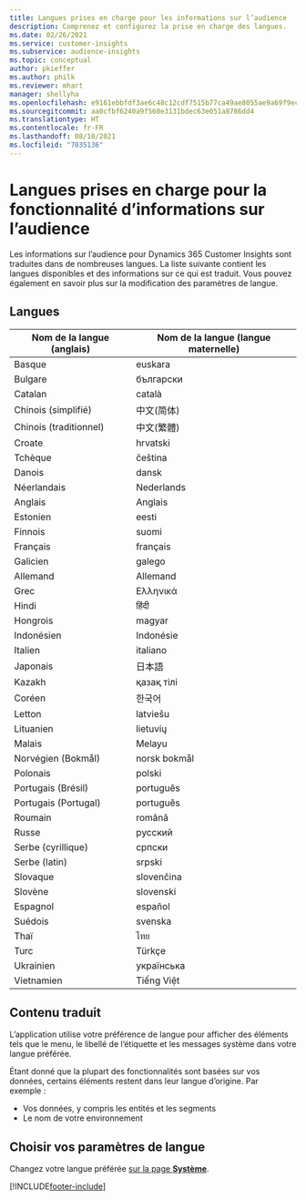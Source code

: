 ```yaml
---
title: Langues prises en charge pour les informations sur l’audience
description: Comprenez et configurez la prise en charge des langues.
ms.date: 02/26/2021
ms.service: customer-insights
ms.subservice: audience-insights
ms.topic: conceptual
author: pkieffer
ms.author: philk
ms.reviewer: mhart
manager: shellyha
ms.openlocfilehash: e9161ebbfdf3ae6c48c12cdf7515b77ca49ae8055ae9a69f9ec314bc1247aeaf
ms.sourcegitcommit: aa0cfbf6240a9f560e3131bdec63e051a8786dd4
ms.translationtype: HT
ms.contentlocale: fr-FR
ms.lasthandoff: 08/10/2021
ms.locfileid: "7035136"
---
```

# <a name="supported-languages-for-audience-insights-capability"></a>Langues prises en charge pour la fonctionnalité d’informations sur l’audience

Les informations sur l’audience pour Dynamics 365 Customer Insights sont traduites dans de nombreuses langues. La liste suivante contient les langues disponibles et des informations sur ce qui est traduit. Vous pouvez également en savoir plus sur la modification des paramètres de langue. 

## <a name="languages"></a>Langues

| Nom de la langue (anglais)|  Nom de la langue (langue maternelle) |
| ------------- | ------------- |
| Basque | euskara |
| Bulgare | български |
| Catalan | català |
| Chinois (simplifié) | 中文(简体) |
| Chinois (traditionnel) | 中文(繁體) |
| Croate | hrvatski |
| Tchèque | čeština |
| Danois | dansk |
| Néerlandais | Nederlands |
| Anglais | Anglais |
| Estonien | eesti |
| Finnois | suomi |
| Français | français |
| Galicien | galego |
| Allemand | Allemand |
| Grec | Ελληνικά |
| Hindi | हिंदी |
| Hongrois | magyar |
| Indonésien | Indonésie |
| Italien | italiano |
| Japonais | 日本語 |
| Kazakh | қазақ тілі |
| Coréen | 한국어 |
| Letton | latviešu |
| Lituanien | lietuvių |
| Malais | Melayu |
| Norvégien (Bokmål) | norsk bokmål |
| Polonais | polski |
| Portugais (Brésil) | português |
| Portugais (Portugal) | português |
| Roumain | română |
| Russe | pусский |
| Serbe (cyrillique) | српски |
| Serbe (latin) | srpski |
| Slovaque | slovenčina |
| Slovène | slovenski |
| Espagnol | español |
| Suédois | svenska |
| Thaï | ไทย |
| Turc | Türkçe |
| Ukrainien | українська |
| Vietnamien | Tiếng Việt |

## <a name="whats-translated"></a>Contenu traduit

L’application utilise votre préférence de langue pour afficher des éléments tels que le menu, le libellé de l’étiquette et les messages système dans votre langue préférée.

Étant donné que la plupart des fonctionnalités sont basées sur vos données, certains éléments restent dans leur langue d’origine. Par exemple :

- Vos données, y compris les entités et les segments
- Le nom de votre environnement

## <a name="choose-your-language-settings"></a>Choisir vos paramètres de langue  

Changez votre langue préférée [sur la page **Système**](system.md).


[!INCLUDE[footer-include](../includes/footer-banner.md)]